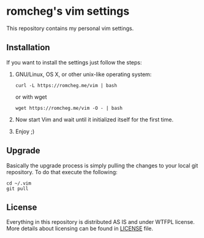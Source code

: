 # romcheg's vim settings

This repository contains my personal vim settings.


## Installation

If you want to install the settings just follow the steps:

1. GNU/Linux, OS X, or other unix-like operating system:

    ```
    curl -L https://romcheg.me/vim | bash
    ```

    or with wget

    ```
    wget https://romcheg.me/vim -O - | bash
    ```

2. Now start Vim and wait until it initialized itself for the first time.
3. Enjoy ;)


## Upgrade

Basically the upgrade process is simply pulling the changes to your
local git repository. To do that execute the following:

    cd ~/.vim
    git pull

## License

Everything in this repository is distributed AS IS and under WTFPL license.
More details about licensing can be found in [LICENSE](https://github.com/prykhodchenko/vim-settings/blob/master/LICENSE) file.
